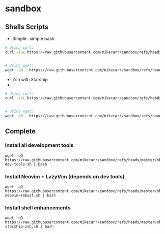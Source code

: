 # sandbox





## Shells Scripts

* Simple : simple bash

```bash
# Using curl:
curl -sSL https://raw.githubusercontent.com/mikecarr/sandbox/refs/heads/master/shell/simple.sh | bash


# Using wget:
wget -qO - https://raw.githubusercontent.com/mikecarr/sandbox/refs/heads/master/shell/simple.sh | bash
```

* Zsh with Starship
* 
```bash
# Using curl:
curl -sSL https://raw.githubusercontent.com/mikecarr/sandbox/refs/heads/master/shell/setup-zsh-starship.sh | bash


# Using wget:
wget -qO - https://raw.githubusercontent.com/mikecarr/sandbox/refs/heads/master/shell/setup-zsh-starship.sh | bash
```

## Complete

### Install all development tools
```
wget -qO - https://raw.githubusercontent.com/mikecarr/sandbox/refs/heads/master/shell/install-dev-tools.sh | bash
```

### Install Neovim + LazyVim (depends on dev tools)
```
wget -qO - https://raw.githubusercontent.com/mikecarr/sandbox/refs/heads/master/shell/install-neovim-robust.sh | bash
```

### Install shell enhancements
```
wget -qO - https://raw.githubusercontent.com/mikecarr/sandbox/refs/heads/master/shell/install-starship-zsh.sh | bash
```
     
